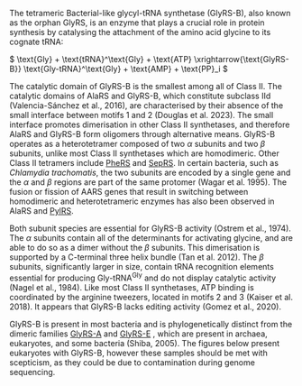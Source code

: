 The tetrameric Bacterial-like glycyl-tRNA synthetase (GlyRS-B), also known as the orphan GlyRS, is an enzyme that plays a crucial role in protein synthesis by catalysing the attachment of the amino acid glycine to its cognate tRNA:

  
  
  
  

$ \text{Gly} + \text{tRNA}^\text{Gly} + \text{ATP} \xrightarrow{\text{GlyRS-B}} \text{Gly-tRNA}^\text{Gly} + \text{AMP} + \text{PP}_i $

  
  

The catalytic domain of GlyRS-B is the smallest among all of Class II. The catalytic domains of AlaRS and GlyRS-B, which constitute subclass IId (Valencia-Sánchez et al., 2016), are characterised by their absence of the small interface between motifs 1 and 2 (Douglas et al. 2023). The small interface promotes dimerisation in other Class II synthetases, and therefore AlaRS and GlyRS-B form oligomers through alternative means. GlyRS-B operates as a heterotetramer composed of two $\alpha$ subunits and two $\beta$ subunits, unlike most Class II synthetases which are homodimeric. Other Class II tetramers include [PheRS](/class2/phe1) and [SepRS](/class2/sep). In certain bacteria, such as *Chlamydia trachomatis*, the two subunits are encoded by a single gene and the $\alpha$ and $\beta$ regions are part of the same protomer (Wagar et al. 1995). The fusion or fission of AARS genes that result in switching between homodimeric and heterotetrameric enzymes has also been observed in AlaRS and [PylRS](/class2/pyl).

  
  
  

Both subunit species are essential for GlyRS-B activity (Ostrem et al., 1974). The $\alpha$ subunits contain all of the determinants for activating glycine, and are able to do so as a dimer without the $\beta$ subunits. This dimerisation is supported by a C-terminal three helix bundle (Tan et al. 2012). The $\beta$ subunits, significantly larger in size, contain tRNA recognition elements essential for producing Gly-tRNA$^\text{Gly}$ and do not display catalytic activity (Nagel et al., 1984). Like most Class II synthetases, ATP binding is coordinated by the arginine tweezers, located in motifs 2 and 3 (Kaiser et al. 2018). It appears that GlyRS-B lacks editing activity (Gomez et al., 2020).

  
  
  
  
  

GlyRS-B is present in most bacteria and is phylogenetically distinct from the dimeric families [GlyRS-A](/class2/gly1) and [GlyRS-E](/class2/gly3) , which are present in archaea, eukaryotes, and some bacteria (Shiba, 2005). The figures below present eukaryotes with GlyRS-B, however these samples should be met with scepticism, as they could be due to contamination during genome sequencing.